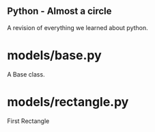 ## Python - Almost a circle
A revision of everything we learned about python.
# models/base.py
A Base class.
# models/rectangle.py
First Rectangle
